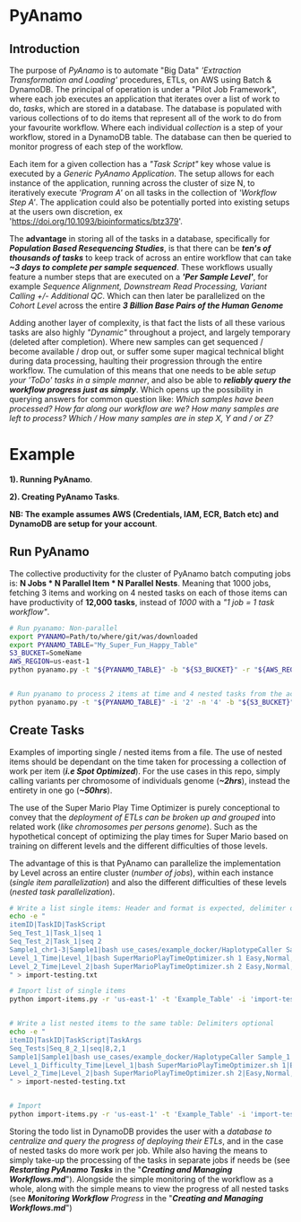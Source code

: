 # PyAnamo


## Introduction
The purpose of *PyAnamo* is to automate "Big Data" *'Extraction Transformation and Loading'* procedures, ETLs, on AWS using Batch &amp; DynamoDB. The principal of operation is under a "Pilot Job Framework", where each job executes an application that iterates over a list of work to do, *tasks*, which are stored in a database. The database is populated with various collections of to do items that represent all of the work to do from your favourite workflow. Where each individual *collection* is a step of your workflow, stored in a DynamoDB table. The database can then be queried to monitor progress of each step of the workflow.

Each item for a given collection has a *"Task Script"* key whose value is executed by a *Generic PyAnamo Application*. The setup allows for each instance of the application, running across the cluster of size N, to iteratively execute *'Program A'* on all tasks in the collection of *'Workflow Step A'*. The application could also be potentially ported into existing setups at the users own discretion, ex 'https://doi.org/10.1093/bioinformatics/btz379'.

The **advantage** in storing all of the tasks in a database, specifically for ***Population Based Resequencing Studies***, is that there can be ***ten's of thousands of tasks*** to keep track of across an entire workflow that can take ***~3 days to complete per sample sequenced***. These workflows usually feature a number steps that are executed on a ***'Per Sample Level'***, for example *Sequence Alignment, Downstream Read Processing, Variant Calling +/- Additional QC*. Which can then later be parallelized on the *Cohort Level* across the entire ***3 Billion Base Pairs of the Human Genome***

Adding another layer of complexity, is that fact the lists of all these various tasks are also highly *"Dynamic"* throughout a project, and largely temporary (deleted after completion). Where new samples can get sequenced / become available / drop out, or suffer some super magical technical blight during data processing, haulting their progression through the entire workflow. The cumulation of this means that one needs to be able *setup your 'ToDo' tasks in a simple manner*, and also be able to ***reliably query the workflow progress just as simply***. Which opens up the possibility in querying answers for common question like: *Which samples have been processed? How far along our workflow are we? How many samples are left to process? Which / How many samples are in step X, Y and / or Z?*



# Example

**1). Running PyAnamo**.

**2). Creating PyAnamo Tasks**.

**NB: The example assumes AWS (Credentials, IAM, ECR, Batch etc) and DynamoDB are setup for your account**.



## Run PyAnamo

The collective productivity for the cluster of PyAnamo batch computing jobs is: **N Jobs * N Parallel Item * N Parallel Nests**. Meaning that 1000 jobs, fetching 3 items and working on 4 nested tasks on each of those items can have productivity of **12,000** **tasks**, instead of *1000* with a *"1 job = 1 task workflow"*.


```bash
# Run pyanamo: Non-parallel
export PYANAMO=Path/to/where/git/was/downloaded
export PYANAMO_TABLE="My_Super_Fun_Happy_Table"
S3_BUCKET=SomeName
AWS_REGION=us-east-1
python pyanamo.py -t "${PYANAMO_TABLE}" -b "${S3_BUCKET}" -r "${AWS_REGION}"


# Run pyanamo to process 2 items at time and 4 nested tasks from the active item for a wall / run time of 60 seconds
python pyanamo.py -t "${PYANAMO_TABLE}" -i '2' -n '4' -b "${S3_BUCKET}" -r "${AWS_REGION}" -w 60
```



## Create Tasks

Examples of importing single / nested items from a file. The use of nested items should be dependant on the time taken for processing a collection of work per item (***i.e Spot Optimized***). For the use cases in this repo, simply calling variants per chromosome of individuals genome (***~2hrs***), instead the entirety in one go (***~50hrs***).

The use of the Super Mario Play Time Optimizer is purely conceptional to convey that the *deployment of ETLs can be broken up and grouped* into related work (*like chromosomes per persons genome*). Such as the hypothetical concept of optimizing the play times for Super Mario based on training on different levels and the different difficulties of those levels. 

The advantage of this is that PyAnamo can parallelize the implementation by Level across an entire cluster (*number of jobs*), within each instance (*single item parallelization*) and also the different difficulties of these levels (*nested task parallelization*).

```bash
# Write a list single items: Header and format is expected, delimiter optional
echo -e "
itemID|TaskID|TaskScript
Seq_Test_1|Task_1|seq 1
Seq_Test_2|Task_1|seq 2
Sample1_chr1-3|Sample1|bash use_cases/example_docker/HaplotypeCaller Sample1 chr1,chr2,chr3
Level_1_Time|Level_1|bash SuperMarioPlayTimeOptimizer.sh 1 Easy,Normal,Hard
Level_2_Time|Level_2|bash SuperMarioPlayTimeOptimizer.sh 2 Easy,Normal,Hard
" > import-testing.txt

# Import list of single items
python import-items.py -r 'us-east-1' -t 'Example_Table' -i 'import-testing.txt' -d '|'


# Write a list nested items to the same table: Delimiters optional
echo -e "
itemID|TaskID|TaskScript|TaskArgs
Seq_Tests|Seq_8_2_1|seq|8,2,1
Sample1|Sample1|bash use_cases/example_docker/HaplotypeCaller Sample_1|chr1,chr2,chr3
Level_1_Difficulty_Time|Level_1|bash SuperMarioPlayTimeOptimizer.sh 1|Easy,Normal,Hard
Level_2_Time|Level_2|bash SuperMarioPlayTimeOptimizer.sh 2|Easy,Normal,Hard
" > import-nested-testing.txt


# Import
python import-items.py -r 'us-east-1' -t 'Example_Table' -i 'import-testing.txt' -d '|' -n ','
```



Storing the todo list in DynamoDB provides the user with a *database to centralize and query the progress of deploying their ETLs*, and in the case of nested tasks do more work per job. While also having the means to simply take-up the processing of the tasks in separate jobs if needs be (see ***Restarting PyAnamo Tasks*** in the "***Creating and Managing Workflows.md***"). Alongside the simple monitoring of the workflow as a whole, along with the simple means to view the progress of all nested tasks (see ***Monitoring Workflow** Progress* in the "***Creating and Managing Workflows.md***")
